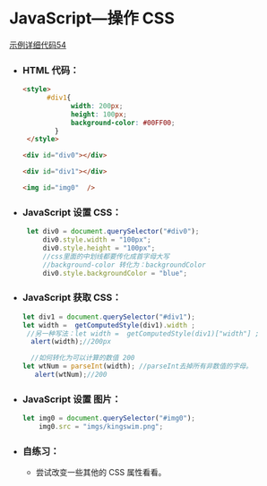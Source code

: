 # JavaScript—操作 CSS

[示例详细代码54](代码相关/demo54-JavaScript-css.html)

- ### HTML 代码：

  ```html
  <style>
        #div1{
              width: 200px;
              height: 100px;
              background-color: #00FF00;
          }
   </style>
  
  <div id="div0"></div>
  
  <div id="div1"></div>
  
  <img id="img0"  />
  ```

  

- ### JavaScript 设置 CSS：

  ```javascript
   let div0 = document.querySelector("#div0");
       div0.style.width = "100px";
       div0.style.height = "100px";
       //css里面的中划线都要传化成首字母大写
       //background-color 转化为：backgroundColor
       div0.style.backgroundColor = "blue";
  ```

  

- ### JavaScript 获取 CSS：

  ```javascript
  let div1 = document.querySelector("#div1");
  let width =  getComputedStyle(div1).width ;
   //另一种写法：let width =  getComputedStyle(div1)["width"] ;
    alert(width);//200px
  
    //如何转化为可以计算的数值 200
  let wtNum = parseInt(width); //parseInt去掉所有非数值的字母。
     alert(wtNum);//200
  ```

  

- ### JavaScript 设置 图片：

  ```javascript
  let img0 = document.querySelector("#img0");
      img0.src = "imgs/kingswim.png"; 
  ```

- ### 自练习：

  - 尝试改变一些其他的 CSS 属性看看。

    